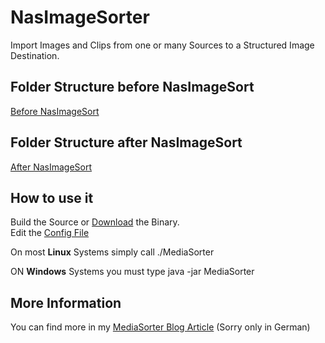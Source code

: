 # NasImageSorter
Import Images and Clips from one or many Sources to a Structured Image Destination.

## Folder Structure before NasImageSort
[Before NasImageSort](http://www.joern-karthaus.de/blog/img/unsortiert.png)

## Folder Structure after NasImageSort
[After NasImageSort](http://www.joern-karthaus.de/blog/img/sortiert.png)

## How to use it  

Build the Source or [Download](https://github.com/JKarthaus/NasImageSorter/blob/master/_INSTALL_/MediaSorter) the Binary.  
Edit the [Config File ](https://github.com/JKarthaus/NasImageSorter/blob/master/_INSTALL_/mediasorter.properties)  

On most **Linux** Systems simply call ./MediaSorter <ConfigFile> 

ON **Windows** Systems you must type java -jar MediaSorter <ConfigFile>

## More Information
You can find more in my [MediaSorter Blog Article](http://www.joern-karthaus.de/blog/mediaSort.html) (Sorry only in German)

